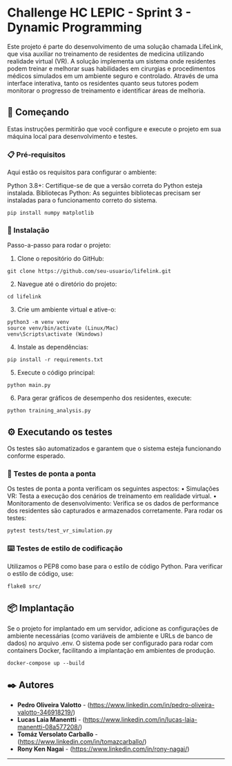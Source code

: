 # Challenge HC LEPIC - Sprint 3 - Dynamic Programming 

Este projeto é parte do desenvolvimento de uma solução chamada LifeLink, que visa auxiliar no treinamento de residentes de medicina utilizando realidade virtual (VR). A solução implementa um sistema onde residentes podem treinar e melhorar suas habilidades em cirurgias e procedimentos médicos simulados em um ambiente seguro e controlado. Através de uma interface interativa, tanto os residentes quanto seus tutores podem monitorar o progresso de treinamento e identificar áreas de melhoria.

## 🚀 Começando

Estas instruções permitirão que você configure e execute o projeto em sua máquina local para desenvolvimento e testes.

### 📋 Pré-requisitos

Aqui estão os requisitos para configurar o ambiente:

Python 3.8+: Certifique-se de que a versão correta do Python esteja instalada.
Bibliotecas Python: As seguintes bibliotecas precisam ser instaladas para o funcionamento correto do sistema.

```
pip install numpy matplotlib
```

### 🔧 Instalação

Passo-a-passo para rodar o projeto:

1. Clone o repositório do GitHub:
```
git clone https://github.com/seu-usuario/lifelink.git
```
2. Navegue até o diretório do projeto:
```
cd lifelink
```
3. Crie um ambiente virtual e ative-o:
```
python3 -m venv venv
source venv/bin/activate (Linux/Mac)
venv\Scripts\activate (Windows)
```
4. Instale as dependências:
```
pip install -r requirements.txt
```
5. Execute o código principal:
```
python main.py
```
6. Para gerar gráficos de desempenho dos residentes, execute:
```
python training_analysis.py
```

## ⚙️ Executando os testes

Os testes são automatizados e garantem que o sistema esteja funcionando conforme esperado.

### 🔩 Testes de ponta a ponta

Os testes de ponta a ponta verificam os seguintes aspectos:
  • Simulações VR: Testa a execução dos cenários de treinamento em realidade virtual.
  • Monitoramento de desenvolvimento: Verifica se os dados de performance dos residentes são capturados e armazenados corretamente.
Para rodar os testes:
```
pytest tests/test_vr_simulation.py
```

### ⌨️ Testes de estilo de codificação

Utilizamos o PEP8 como base para o estilo de código Python. Para verificar o estilo de código, use:
```
flake8 src/
```

## 📦 Implantação

Se o projeto for implantado em um servidor, adicione as configurações de ambiente necessárias (como variáveis de ambiente e URLs de banco de dados) no arquivo .env. O sistema pode ser configurado para rodar com containers Docker, facilitando a implantação em ambientes de produção.
```
docker-compose up --build
```

## ✒️ Autores

* **Pedro Oliveira Valotto** - (https://www.linkedin.com/in/pedro-oliveira-valotto-346918219/)
* **Lucas Laia Manentti** - (https://www.linkedin.com/in/lucas-laia-manentti-08a577208/)
* **Tomáz Versolato Carballo** - (https://www.linkedin.com/in/tomazcarballo/)
* **Rony Ken Nagai** - (https://www.linkedin.com/in/rony-nagai/)

---
